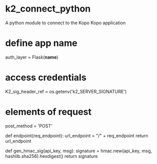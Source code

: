# k2_connect_python
A python module to connect to the Kopo Kopo application
# define app name
auth_layer = Flask(__name__)

# access credentials
K2_sig_header_ref = os.getenv('k2_SERVER_SIGNATURE')

# elements of request
post_method = 'POST'


def endpoint(req_endpoint):
    url_endpoint = "/" + req_endpoint
    return url_endpoint


def gen_hmac_sig(api_key, msg):
    signature = hmac.new(api_key, msg, hashlib.sha256).hexdigest()
    return signature